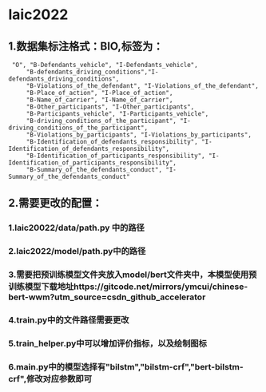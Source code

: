 # laic2022
## 1.数据集标注格式：BIO,标签为：
     "O", "B-Defendants_vehicle", "I-Defendants_vehicle",
		 "B-defendants_driving_conditions","I-defendants_driving_conditions",
		 "B-Violations_of_the_defendant", "I-Violations_of_the_defendant",
		 "B-Place_of_action", "I-Place_of_action",
         "B-Name_of_carrier", "I-Name_of_carrier",
		 "B-Other_participants", "I-Other_participants",
		 "B-Participants_vehicle", "I-Participants_vehicle",
		 "B-driving_conditions_of_the_participant", "I-driving_conditions_of_the_participant",
		 "B-Violations_by_participants", "I-Violations_by_participants",
		 "B-Identification_of_defendants_responsibility", "I-Identification_of_defendants_responsibility",
		 "B-Identification_of_participants_responsibility", "I-Identification_of_participants_responsibility",
		 "B-Summary_of_the_defendants_conduct", "I-Summary_of_the_defendants_conduct"
## 2.需要更改的配置：
### 1.laic20022/data/path.py 中的路径
### 2.laic2022/model/path.py中的路径
### 3.需要把预训练模型文件夹放入model/bert文件夹中，本模型使用预训练模型下载地址https://gitcode.net/mirrors/ymcui/chinese-bert-wwm?utm_source=csdn_github_accelerator
### 4.train.py中的文件路径需要更改
### 5.train_helper.py中可以增加评价指标，以及绘制图标
### 6.main.py中的模型选择有"bilstm","bilstm-crf","bert-bilstm-crf",修改对应参数即可
